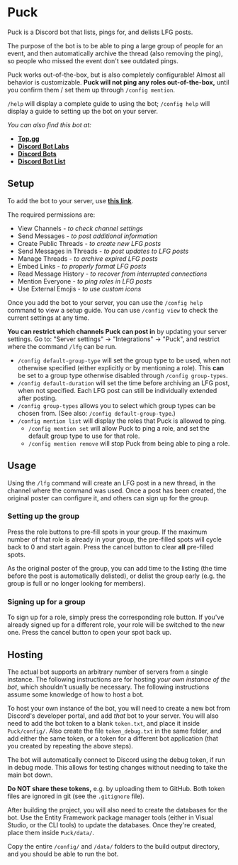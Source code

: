 # Puck

Puck is a Discord bot that lists, pings for, and delists LFG posts.

The purpose of the bot is to be able to ping a large group of people for an
event, and then automatically archive the thread (also removing the ping),
so people who missed the event don't see outdated pings.

Puck works out-of-the-box, but is also completely configurable! Almost all
behavior is customizable. **Puck will not ping any roles out-of-the-box,**
until you confirm them / set them up through `/config mention`.

`/help` will display a complete guide to using the bot; `/config help` will
display a guide to setting up the bot on your server.

*You can also find this bot at:*
- **[Top.gg][2]**
- **[Discord Bot Labs][3]**
- **[Discord Bots][4]**
- **[Discord Bot List][5]**



## Setup

To add the bot to your server, use **[this link][1]**.

The required permissions are:
- View Channels - *to check channel settings*
- Send Messages - *to post additional information*
- Create Public Threads - *to create new LFG posts*
- Send Messages in Threads - *to post updates to LFG posts*
- Manage Threads - *to archive expired LFG posts*
- Embed Links - *to properly format LFG posts*
- Read Message History - *to recover from interrupted connections*
- Mention Everyone - *to ping roles in LFG posts*
- Use External Emojis - *to use custom icons*

Once you add the bot to your server, you can use the `/config help` command
to view a setup guide. You can use `/config view` to check the current
settings at any time.

**You can restrict which channels Puck can post in** by updating your server
settings. Go to: "Server settings" -> "Integrations" -> "Puck", and restrict
where the command `/lfg` can be run.

- `/config default-group-type` will set the group type to be used, when not
  otherwise specified (either explicitly or by mentioning a role). This
  **can** be set to a group type otherwise disabled through
  `/config group-types`.
- `/config default-duration` will set the time before archiving an LFG post,
  when not specified. Each LFG post can still be individually extended after
  posting.
- `/config group-types` allows you to select which group types can be chosen
  from. (See also: `/config default-group-type`.)
- `/config mention list` will display the roles that Puck is allowed to ping.
  - `/config mention set` will allow Puck to ping a role, and set the default
    group type to use for that role.
  - `/config mention remove` will stop Puck from being able to ping a role.



## Usage

Using the `/lfg` command will create an LFG post in a new thread, in the
channel where the command was used. Once a post has been created, the original
poster can configure it, and others can sign up for the group.

### Setting up the group

Press the role buttons to pre-fill spots in your group. If the maximum number
of that role is already in your group, the pre-filled spots will cycle back
to 0 and start again. Press the cancel button to clear **all** pre-filled
spots.

As the original poster of the group, you can add time to the listing (the
time before the post is automatically delisted), or delist the group early
(e.g. the group is full or no longer looking for members).

### Signing up for a group

To sign up for a role, simply press the corresponding role button. If you've
already signed up for a different role, your role will be switched to the
new one. Press the cancel button to open your spot back up.



## Hosting

The actual bot supports an arbitrary number of servers from a single instance.
The following instructions are for hosting *your own instance of the bot*,
which shouldn't usually be necessary. The following instructions assume some
knowledge of how to host a bot.

To host your own instance of the bot, you will need to create a new bot from
Discord's developer portal, and add *that* bot to your server. You will also
need to add the bot token to a blank `token.txt`, and place it inside
`Puck/config/`. Also create the file `token_debug.txt` in the same folder,
and add either the same token, or a token for a different bot application
(that you created by repeating the above steps).

The bot will automatically connect to Discord using the debug token, if run
in debug mode. This allows for testing changes without needing to take the
main bot down.

**Do NOT share these tokens,** e.g. by uploading them to GitHub. Both token
files are ignored in git (see the `.gitignore` file).

After building the project, you will also need to create the databases for
the bot. Use the Entity Framework package manager tools (either in Visual
Studio, or the CLI tools) to update the databases. Once they're created,
place them inside `Puck/data/`.

Copy the entire `/config/` and `/data/` folders to the build output directory,
and you should be able to run the bot.



[1]: https://discord.com/api/oauth2/authorize?client_id=703068724818608138&permissions=326417992704&scope=applications.commands%20bot
[2]: https://top.gg/bot/703068724818608138
[3]: https://bots.discordlabs.org/bot/703068724818608138
[4]: https://discord.bots.gg/bots/703068724818608138
[5]: https://discordbotlist.com/bots/puck

